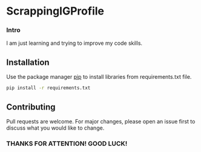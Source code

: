  # ScrappingIGProfile

 ### Intro
I am just learning and trying to improve my code skills.

## Installation
Use the package manager [pip](https://pip.pypa.io/en/stable/) to install libraries from requirements.txt file.

```bash
pip install -r requirements.txt
```

## Contributing
Pull requests are welcome. For major changes, please open an issue first to discuss what you would like to change.

### THANKS FOR ATTENTION! GOOD LUCK!
